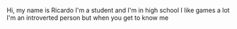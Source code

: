 Hi, my name is Ricardo
I'm a student and I'm in high school
I like games a lot
I'm an introverted person but when you get to know me
